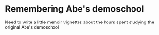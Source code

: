 # Remembering Abe's demoschool

Need to write a little memoir vignettes about the hours spent studying
the original Abe's demoschool
